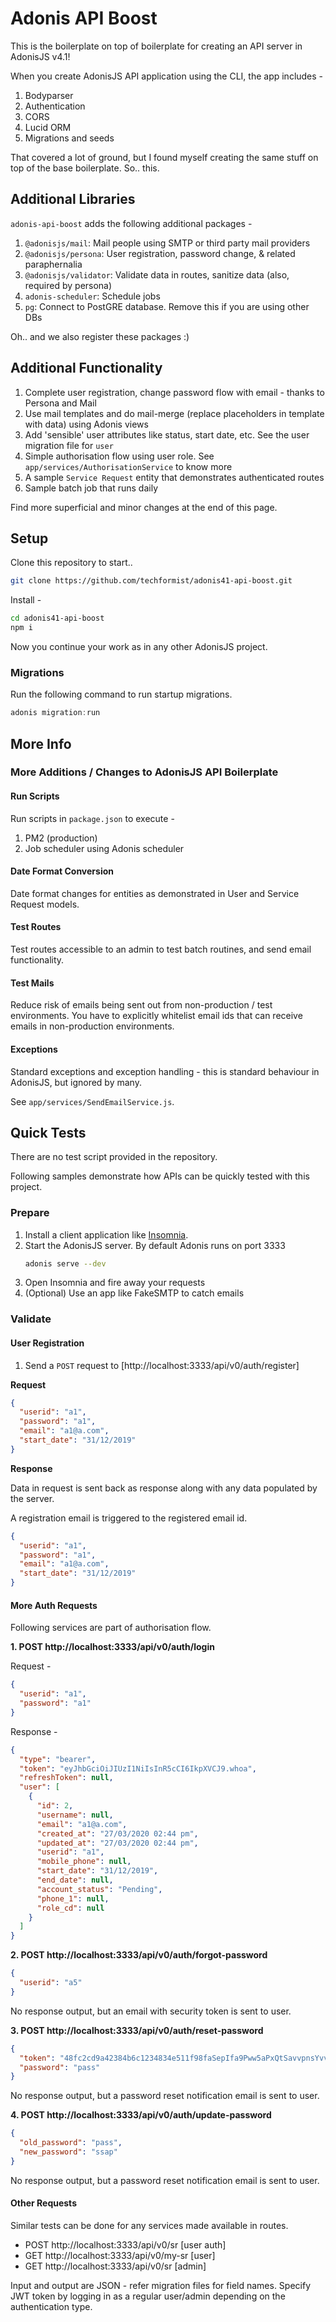 # Adonis API Boost

This is the boilerplate on top of boilerplate for creating an API server in AdonisJS v4.1!

When you create AdonisJS API application using the CLI, the app includes -

1. Bodyparser
2. Authentication
3. CORS
4. Lucid ORM
5. Migrations and seeds

That covered a lot of ground, but I found myself creating the same stuff on top of the base boilerplate. So.. this.

## Additional Libraries

`adonis-api-boost` adds the following additional packages -

1. `@adonisjs/mail`: Mail people using SMTP or third party mail providers
1. `@adonisjs/persona`: User registration, password change, & related paraphernalia
1. `@adonisjs/validator`: Validate data in routes, sanitize data (also, required by persona)
1. `adonis-scheduler`: Schedule jobs
1. `pg`: Connect to PostGRE database. Remove this if you are using other DBs

Oh.. and we also register these packages :)

## Additional Functionality

1. Complete user registration, change password flow with email - thanks to Persona and Mail
1. Use mail templates and do mail-merge (replace placeholders in template with data) using Adonis views
1. Add 'sensible' user attributes like status, start date, etc. See the user migration file for `user`
1. Simple authorisation flow using user role. See `app/services/AuthorisationService` to know more
1. A sample `Service Request` entity that demonstrates authenticated routes
1. Sample batch job that runs daily

Find more superficial and minor changes at the end of this page.

## Setup

Clone this repository to start..

```bash
git clone https://github.com/techformist/adonis41-api-boost.git
```

Install -

```bash
cd adonis41-api-boost
npm i
```

Now you continue your work as in any other AdonisJS project.

### Migrations

Run the following command to run startup migrations.

```js
adonis migration:run
```

## More Info

### More Additions / Changes to AdonisJS API Boilerplate

#### Run Scripts

Run scripts in `package.json` to execute -

1. PM2 (production)
1. Job scheduler using Adonis scheduler

#### Date Format Conversion

Date format changes for entities as demonstrated in User and Service Request models.

#### Test Routes

Test routes accessible to an admin to test batch routines, and send email functionality.

#### Test Mails

Reduce risk of emails being sent out from non-production / test environments. You have to explicitly whitelist email ids that can receive emails in non-production environments.

#### Exceptions

Standard exceptions and exception handling - this is standard behaviour in AdonisJS, but ignored by many.

See `app/services/SendEmailService.js`.

## Quick Tests

There are no test script provided in the repository.

Following samples demonstrate how APIs can be quickly tested with this project.

### Prepare

1. Install a client application like [Insomnia]().
1. Start the AdonisJS server. By default Adonis runs on port 3333
   ```bash
   adonis serve --dev
   ```
1. Open Insomnia and fire away your requests
1. (Optional) Use an app like FakeSMTP to catch emails

### Validate

#### User Registration

1. Send a `POST` request to [http://localhost:3333/api/v0/auth/register]

**Request**

```json
{
  "userid": "a1",
  "password": "a1",
  "email": "a1@a.com",
  "start_date": "31/12/2019"
}
```

**Response**

Data in request is sent back as response along with any data populated by the server.

A registration email is triggered to the registered email id.

```json
{
  "userid": "a1",
  "password": "a1",
  "email": "a1@a.com",
  "start_date": "31/12/2019"
}
```

#### More Auth Requests

Following services are part of authorisation flow.

**1. POST http://localhost:3333/api/v0/auth/login**

Request -

```json
{
  "userid": "a1",
  "password": "a1"
}
```

Response -

```json
{
  "type": "bearer",
  "token": "eyJhbGciOiJIUzI1NiIsInR5cCI6IkpXVCJ9.whoa",
  "refreshToken": null,
  "user": [
    {
      "id": 2,
      "username": null,
      "email": "a1@a.com",
      "created_at": "27/03/2020 02:44 pm",
      "updated_at": "27/03/2020 02:44 pm",
      "userid": "a1",
      "mobile_phone": null,
      "start_date": "31/12/2019",
      "end_date": null,
      "account_status": "Pending",
      "phone_1": null,
      "role_cd": null
    }
  ]
}
```

**2. POST http://localhost:3333/api/v0/auth/forgot-password**

```json
{
  "userid": "a5"
}
```

No response output, but an email with security token is sent to user.

**3. POST http://localhost:3333/api/v0/auth/reset-password**

```json
{
  "token": "48fc2cd9a42384b6c1234834e511f98faSepIfa9Pww5aPxQtSavvpnsYvvr8Za556sR9ljpS8w=",
  "password": "pass"
}
```

No response output, but a password reset notification email is sent to user.

**4. POST http://localhost:3333/api/v0/auth/update-password**

```json
{
  "old_password": "pass",
  "new_password": "ssap"
}
```

No response output, but a password reset notification email is sent to user.

#### Other Requests

Similar tests can be done for any services made available in routes.

- POST http://localhost:3333/api/v0/sr [user auth]
- GET http://localhost:3333/api/v0/my-sr [user]
- GET http://localhost:3333/api/v0/sr [admin]

Input and output are JSON - refer migration files for field names. Specify JWT token by logging in as a regular user/admin depending on the authentication type.
